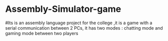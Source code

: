 # Assembly-Simulator-game

#Its is an assembly language project for the college ,it is a game with a serial communication 
between 2 PCs, it has two modes : chatting mode and gaming mode between two players
